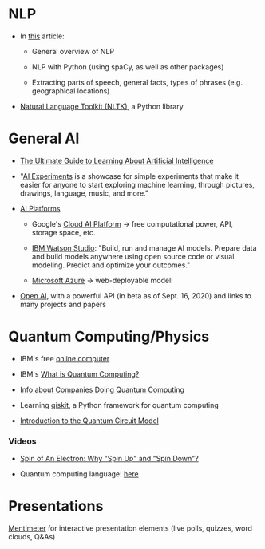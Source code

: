 # NLP

- In [this](https://medium.com/@ageitgey/natural-language-processing-is-fun-9a0bff37854e) article:

  - General overview of NLP
  
  - NLP with Python (using spaCy, as well as other packages)
  
  - Extracting parts of speech, general facts, types of phrases (e.g. geographical locations)
  
- [Natural Language Toolkit (NLTK)](https://www.nltk.org/), a Python library

# General AI

- [The Ultimate Guide to Learning About Artificial Intelligence](https://medium.com/@mr.adam.maj/the-ultimate-guide-to-becoming-an-artificial-intelligence-expert-db5124dc8ae0#cf98)

- "[AI Experiments](https://experiments.withgoogle.com/collection/ai) is a showcase for simple
experiments that make it easier for anyone to start exploring machine learning, through pictures,
drawings, language, music, and more."

- [AI Platforms](https://towardsdatascience.com/top-artificial-intelligence-platforms-for-2020-80570c65c1b4)

  - Google's [Cloud AI Platform](https://cloud.google.com/ai-platform/) -> free computational power,
  API, storage space, etc.

  - [IBM Watson Studio](https://www.ibm.com/cloud/watson-studio): "Build, run and manage AI models.
  Prepare data and build models anywhere using open source code or visual modeling. Predict and
  optimize your outcomes."
  
  - [Microsoft Azure](https://azure.microsoft.com/en-us/services/machine-learning/) -> web-deployable model!
  
- [Open AI](https://openai.com), with a powerful API (in beta as of Sept. 16, 2020) and links to many projects and papers

# Quantum Computing/Physics

- IBM's free [online computer](https://quantum-computing.ibm.com/docs/manage/)
 
- IBM's [What is Quantum Computing?](https://www.ibm.com/quantum-computing/learn/what-is-quantum-computing/)

- [Info about Companies Doing Quantum Computing](https://builtin.com/hardware/quantum-computing-applications)

- Learning [qiskit](https://qiskit.org/learn), a Python framework for quantum computing

- [Introduction to the Quantum Circuit Model](https://www.cs.cmu.edu/~odonnell/quantum15/QuantumComputationScribeNotesByRyanODonnellAndJohnWright.pdf)

### Videos

- [Spin of An Electron: Why "Spin Up" and "Spin Down"?](https://youtu.be/EfH8XuYbRQ0)

- Quantum computing language: [here](https://youtu.be/payp7simhBM)


# Presentations

[Mentimeter](https://www.mentimeter.com) for interactive presentation elements (live polls, quizzes, word clouds, Q&As)
